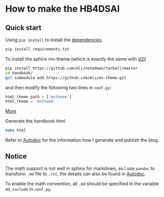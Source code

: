 # How to make the HB4DSAI

## Quick start
Using `pip install` to install the [dependencies](requirements.txt).
```bash
pip install requirements.txt
```

To install the sphinx mx-theme (which is exactly the same with [d2l](http://zh.gluon.ai/))
```bash
pip install https://github.com/mli/notedown/tarball/master
cd handbook/
git submodule add https://github.com/mli/mx-theme.git
```
and then modify the following two lines in `conf.py`:
```python
html_theme_path = ['mxtheme']
html_theme = 'mxtheme'
```
[More](https://github.com/mli/mx-theme/blob/master/README.md)

Generate the handbook html
```bash
make html
```

Refer to [Autodoc](Architecture/Autodoc.md) for the information how I generate and publish the blog.

## Notice

The math support is not well in sphinx for markdown, so I use `pandoc` to transform `.md` file to `.rst`, the details can also be found in [Autodoc](Architecture/Autodoc.md).

To enable the math convention, all `.md` should be specified in the variable `md_include` in `conf.py`.
  